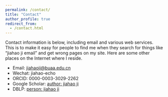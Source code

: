 ```yaml
---
permalink: /contact/
title: "Contact"
author_profile: true
redirect_from: 
  - /contact.html
---
```


Contact information is below, including email and various web services. This is to make it easy for people to find me when they search for things like “jiahao ji email” and get wrong pages on my site. Here are some other places on the Internet where I reside.

* Email: jiahaoji@buaa.edu.cn
* Wechat: jiahao-echo
* ORCID: 0000-0003-3029-2262
* Google Scholar: [author: jiahao ji](https://scholar.google.com/citations?user=OkiBEBgAAAAJ)
* DBLP: [person: jiahao ji](https://dblp.org/pid/266/2156.html)

